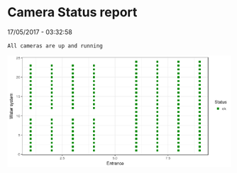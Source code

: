 Camera Status report
================
17/05/2017 - 03:32:58

    All cameras are up and running

![](camreport_files/figure-markdown_github/unnamed-chunk-2-1.png)
